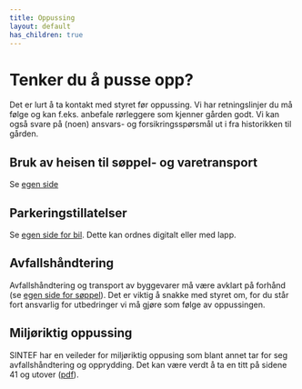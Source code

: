 ```yaml
---
title: Oppussing
layout: default
has_children: true
---
```


# Tenker du å pusse opp?
Det er lurt å ta kontakt med styret før oppussing. Vi har retningslinjer du må følge og kan f.eks. anbefale rørleggere som kjenner gården godt. Vi kan også svare på (noen) ansvars- og forsikringsspørsmål ut i fra historikken til gården.

## Bruk av heisen til søppel- og varetransport
Se [egen side](./heis)

## Parkeringstillatelser
Se [egen side for bil](/bil#parkeringstillatelser-for-bakg%C3%A5rden). Dette kan ordnes digitalt eller med lapp.

## Avfallshåndtering
Avfallshåndtering og transport av byggevarer må være avklart på forhånd (se [egen side for søppel](/søppel)). 
Det er viktig å snakke med styret om, for du står fort ansvarlig for utbedringer vi må gjøre som følge av 
oppussingen. 


## Miljøriktig oppussing
SINTEF har en veileder for miljøriktig oppusing som blant annet tar for seg avfallshåndtering og opprydding. Det kan være verdt å ta en titt på sidene 41 og utover ([pdf](https://www.sintef.no/globalassets/upload/byggforsk/forbrukerveileder_miljoriktig_oppussing.pdf)).
